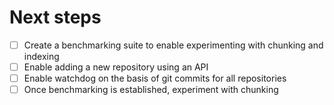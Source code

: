 # Next steps
- [ ] Create a benchmarking suite to enable experimenting with chunking and indexing
- [ ] Enable adding a new repository using an API
- [ ] Enable watchdog on the basis of git commits for all repositories
- [ ] Once benchmarking is established, experiment with chunking
